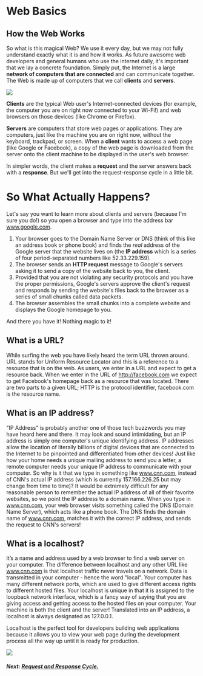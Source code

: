 # Web Basics
## How the Web Works

So what is this magical Web? We use it every day, but we may not fully understand exactly what it is and how it works. As future awesome web developers and general humans who use the internet daily, it's important that we lay a concrete foundation. Simply put, the Internet is a large **network of computers that are connected** and can communicate together. The Web is made up of computers that we call **clients** and **servers**.

![](http://s3.amazonaws.com/General_V88/boomyeah/company_209/chapter_3935/handouts/chapter3935_7114_web.jpg)

**Clients** are the typical Web user's Internet-connected devices (for example, the computer you are on right now connected to your Wi-Fi!) and web browsers on those devices (like Chrome or Firefox). 

**Servers** are computers that store web pages or applications. They are computers, just like the machine you are on right now, without the keyboard, trackpad, or screen. When a **client** wants to access a web page (like Google or Facebook), a copy of the web page is downloaded from the server onto the client machine to be displayed in the user's web browser.

In simpler words, the client makes a **request** and the server answers back with a **response**. But we'll get into the request-response cycle in a little bit.

# So What Actually Happens?

Let's say you want to learn more about clients and servers (because I'm sure you do!) so you open a browser and type into the address bar www.google.com.

1. Your browser goes to the Domain Name Server or DNS (think of this like an address book or phone book) and finds the _real_ address of the Google server that the website lives on (the **IP address** which is a series of four period-separated numbers like 52.33.229.159).
2. The browser sends an **HTTP request** message to Google's servers asking it to send a copy of the website back to you, the client.
3. Provided that you are not violating any security protocols and you have the proper permissions, Google's servers approve the client's request and responds by sending the website's files back to the browser as a series of small chunks called data packets.
4. The browser assembles the small chunks into a complete website and displays the Google homepage to you.

And there you have it! Nothing magic to it!

## What is a URL?
While surfing the web you have likely heard the term URL thrown around. URL stands for Uniform Resource Locator and this is a reference to a resource that is on the web. As users, we enter in a URL and expect to get a resource back. When we enter in the URL of http://facebook.com we expect to get Facebook's homepage back as a resource that was located. There are two parts to a given URL; HTTP is the protocol identifier, facebook.com is the resource name. 

## What is an IP address?
"IP Address" is probably another one of those tech buzzwords you may have heard here and there. It may look and sound intimidating, but an IP address is simply one computer's unique identifying address.  IP addresses allow the location of literally billions of digital devices that are connected to the Internet to be pinpointed and differentiated from other devices! Just like how your home needs a unique mailing address to send you a letter, a remote computer needs your unique IP address to communicate with your computer. So why is it that we type in something like www.cnn.com, instead of CNN's actual IP address (which is currently 157.166.226.25 but may change from time to time)? It would be extremely difficult for any reasonable person to remember the actual IP address of all of their favorite websites, so we point the IP address to a domain name. When you type in www.cnn.com, your web browser visits something called the DNS (Domain Name Server), which acts like a phone book. The DNS finds the domain name of www.cnn.com, matches it with the correct IP address, and sends the request to CNN's servers!

## What is a localhost?
It’s a name and address used by a web browser to find a web server on your computer. The difference between localhost and any other URL like www.cnn.com is that localhost traffic never travels on a network. Data is transmitted in your computer - hence the word "local". Your computer has many different network ports, which are used to give different access rights to different hosted files. Your localhost is unique in that it is assigned to the loopback network interface, which is a fancy way of saying that you are giving access and getting access to the hosted files on your computer. Your machine is both the client and the server! Translated into an IP address, a localhost is always designated as 127.0.0.1.

Localhost is the perfect tool for developers building web applications because it allows you to view your web page during the development process all the way up until it is ready for production.

![](http://s3.amazonaws.com/General_V88/boomyeah/company_209/chapter_3935/handouts/chapter3935_7126_localhost.jpg)

##### Next: [Request and Response Cycle.](./req_resp.md)